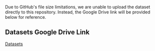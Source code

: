 Due to GitHub's file size limitations, we are unable to upload the dataset directly to this repository. Instead, the Google Drive link will be provided below for reference.


## Datasets Google Drive Link

[Datasets](https://drive.google.com/drive/folders/1vAiZarqRGTTprEQmLhslkWm6Tb9bwj-h?usp=sharing)